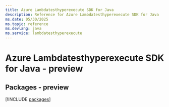 ```yaml
---
title: Azure Lambdatesthyperexecute SDK for Java
description: Reference for Azure Lambdatesthyperexecute SDK for Java
ms.date: 05/30/2025
ms.topic: reference
ms.devlang: java
ms.service: lambdatesthyperexecute
---
```

# Azure Lambdatesthyperexecute SDK for Java - preview
## Packages - preview
[!INCLUDE [packages](lambdatesthyperexecute-index.md)]